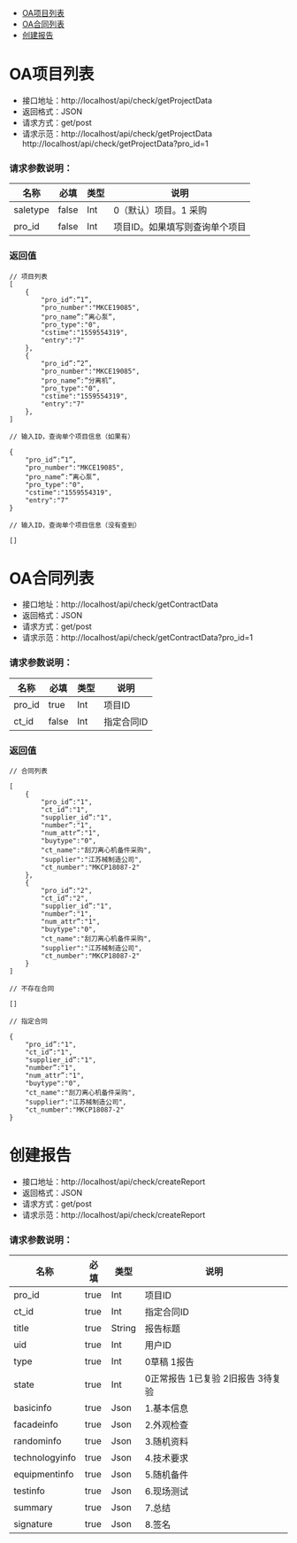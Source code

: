 - [OA项目列表](#OA项目列表)
- [OA合同列表](#OA合同列表)
- [创建报告](#创建报告)

# OA项目列表

- 接口地址：http://localhost/api/check/getProjectData
- 返回格式：JSON
- 请求方式：get/post
- 请求示范：http://localhost/api/check/getProjectData
http://localhost/api/check/getProjectData?pro_id=1

### 请求参数说明：

名称 | 必填 | 类型 | 说明
--- | --- | --- | ---
saletype | false | Int | 0（默认）项目。1 采购
pro_id | false | Int | 项目ID。如果填写则查询单个项目

### 返回值

```
// 项目列表
[
	{
		"pro_id”:”1”,
		"pro_number":"MKCE19085",
		"pro_name”:”离心泵”,
		"pro_type":"0",
		"cstime":"1559554319",
		"entry":"7"
	},
	{
		"pro_id”:”2”,
		"pro_number":"MKCE19085",
		"pro_name”:”分离机”,
		"pro_type":"0",
		"cstime":"1559554319",
		"entry":"7"
	},
]

// 输入ID，查询单个项目信息（如果有）

{
	"pro_id”:”1”,
	"pro_number":"MKCE19085",
	"pro_name”:”离心泵”,
	"pro_type":"0",
	"cstime":"1559554319",
	"entry":"7"
}

// 输入ID，查询单个项目信息（没有查到）

[]
```

# OA合同列表

- 接口地址：http://localhost/api/check/getContractData
- 返回格式：JSON
- 请求方式：get/post
- 请求示范：http://localhost/api/check/getContractData?pro_id=1

### 请求参数说明：

名称 | 必填 | 类型 | 说明
--- | --- | --- | ---
pro_id | true | Int | 项目ID
ct_id | false | Int | 指定合同ID

### 返回值

```
// 合同列表

[
	{
		"pro_id”:"1",
		"ct_id”:"1",
		"supplier_id”:"1",
		"number”:"1",
		"num_attr”:"1",
		"buytype":"0",
		"ct_name":"刮刀离心机备件采购",
		"supplier":"江苏械制造公司",
		"ct_number":"MKCP18087-2"
	},
	{
		"pro_id”:"2",
		"ct_id”:"2",
		"supplier_id”:"1",
		"number”:"1",
		"num_attr”:"1",
		"buytype":"0",
		"ct_name":"刮刀离心机备件采购",
		"supplier":"江苏械制造公司",
		"ct_number":"MKCP18087-2"
	}
]

// 不存在合同

[]

// 指定合同

{
	"pro_id”:"1",
	"ct_id”:"1",
	"supplier_id”:"1",
	"number”:"1",
	"num_attr”:"1",
	"buytype":"0",
	"ct_name":"刮刀离心机备件采购",
	"supplier":"江苏械制造公司",
	"ct_number":"MKCP18087-2"
}

```

# 创建报告

- 接口地址：http://localhost/api/check/createReport
- 返回格式：JSON
- 请求方式：get/post
- 请求示范：http://localhost/api/check/createReport

### 请求参数说明：

名称 | 必填 | 类型 | 说明
--- | --- | --- | ---
pro_id | true | Int | 项目ID
ct_id | true | Int | 指定合同ID
title | true | String | 报告标题
uid | true | Int | 用户ID
type | true | Int | 0草稿 1报告
state | true | Int | 0正常报告 1已复验 2旧报告 3待复验
basicinfo | true | Json | 1.基本信息
facadeinfo | true | Json | 2.外观检查
randominfo | true | Json | 3.随机资料
technologyinfo | true | Json | 4.技术要求
equipmentinfo | true | Json | 5.随机备件
testinfo | true | Json | 6.现场测试
summary | true | Json | 7.总结
signature | true | Json | 8.签名

